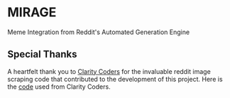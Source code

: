 # MIRAGE

Meme Integration from Reddit's Automated Generation Engine

## Special Thanks

A heartfelt thank you to [Clarity Coders](https://youtu.be/HubXt90MLfI) for the invaluable reddit image scraping code that contributed to the development of this project. Here is the [code](https://github.com/ClarityCoders/RedditImageScraper?tab=readme-ov-file) used from Clarity Coders.
